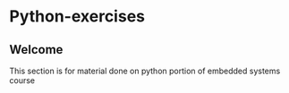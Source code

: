 # Python-exercises

## Welcome

This section is for material done on python portion of embedded systems course
